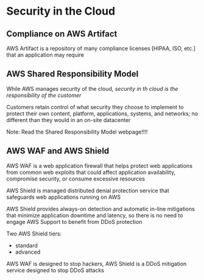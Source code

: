 # Security in the Cloud # 

## Compliance on AWS Artifact ## 

AWS Artifact is a repository of many compliance licenses [HIPAA, ISO, etc.] that an application may require 

## AWS Shared Responsibility Model ## 
While AWS manages security of the cloud, _security in th cloud is the responsibility of the customer_ 

Customers retain control of what security they choose to implement to protect their own content, platform, applications, systems, and networks; no different than they would in an on-site datacenter 

Note: Read the Shared Responsibility Model webpage!!!! 

## AWS WAF and AWS Shield ## 
AWS WAF is a web application firewall that helps protect web applications from common web exploits that could affect application availability, compromise security, or consume excessive resources 

AWS Shield is managed distributed denial protection service that safeguards web applications running on AWS 

AWS Shield provides always-on detection and automatic in-line mitigations that minimize application downtime and latency, so there is no need to engage AWS Support to benefit from DDoS protection 

Two AWS Shield tiers: 
* standard 
* advanced 

AWS WAF is designed to stop hackers, AWS Shield is a DDoS mitigation service designed to stop DDoS attacks 